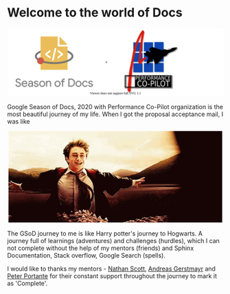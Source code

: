 # Welcome to the world of Docs

<p align="center">
  <img src="/comboLogo.svg" />
</p>

Google Season of Docs, 2020 with Performance Co-Pilot organization is the most beautiful journey of my life. When I got the proposal acceptance mail, I was like 
<p align="center">
  <img src="/welcome.gif" />
</p>
The GSoD journey to me is like Harry potter's journey to Hogwarts. A journey full of learnings (adventures) and challenges (hurdles), which I can not complete without the help of my mentors (friends) and Sphinx Documentation, Stack overflow, Google Search (spells).



 I would like to thanks my mentors - [Nathan Scott](https://github.com/natoscott), [Andreas Gerstmayr](https://github.com/andreasgerstmayr) and [Peter Portante](https://github.com/portante) for their constant support throughout the journey to mark it as 'Complete'.
